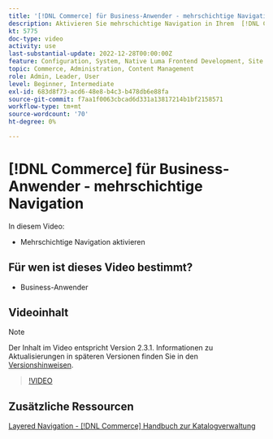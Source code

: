```yaml
---
title: '[!DNL Commerce] für Business-Anwender - mehrschichtige Navigation'
description: Aktivieren Sie mehrschichtige Navigation in Ihrem  [!DNL Commerce] , damit Kunden Produkte einfach und schnell finden können.
kt: 5775
doc-type: video
activity: use
last-substantial-update: 2022-12-28T00:00:00Z
feature: Configuration, System, Native Luma Frontend Development, Site Navigation
topic: Commerce, Administration, Content Management
role: Admin, Leader, User
level: Beginner, Intermediate
exl-id: 683d8f73-acd6-48e8-b4c3-b478db6e88fa
source-git-commit: f7aa1f0063cbcad6d331a13817214b1bf2158571
workflow-type: tm+mt
source-wordcount: '70'
ht-degree: 0%

---
```


# [!DNL Commerce] für Business-Anwender - mehrschichtige Navigation

In diesem Video:

- Mehrschichtige Navigation aktivieren

## Für wen ist dieses Video bestimmt?

- Business-Anwender

## Videoinhalt

>[!NOTE]
>
>Der Inhalt im Video entspricht Version 2.3.1. Informationen zu Aktualisierungen in späteren Versionen finden Sie in den [Versionshinweisen](https://experienceleague.adobe.com/docs/commerce-operations/release/notes/overview.html?lang=de).

>[!VIDEO](https://video.tv.adobe.com/v/36186?quality=12&learn=on)

## Zusätzliche Ressourcen

[Layered Navigation - [!DNL Commerce] Handbuch zur Katalogverwaltung](https://experienceleague.adobe.com/docs/commerce-admin/catalog/catalog/navigation/navigation-layered.html?lang=de)
